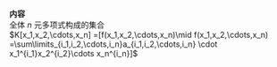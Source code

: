 **内容**  
全体 $n$ 元多项式构成的集合  
 $K[x_1,x_2,\cdots,x_n]  
=[f(x_1,x_2,\cdots,x_n)\mid f(x_1,x_2,\cdots,x_n)  
=\sum\limits_{i_1,i_2,\cdots,i_n}a_{i_1,i_2,\cdots,i_n}  
\cdot x_1^{i_1}x_2^{i_2}\cdots x_n^{i_n}]$   
